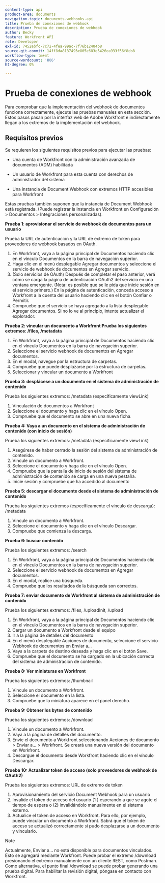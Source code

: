 ```yaml
---
content-type: api
product-area: documents
navigation-topic: documents-webhooks-api
title: Prueba de conexiones de webhook
description: Prueba de conexiones de webhook
author: Becky
feature: Workfront API
role: Developer
exl-id: 7452ebfc-7c72-4fea-99ac-7f76b12404b8
source-git-commit: 14ff8da8137493e805e683e5426ea933f56f8eb8
workflow-type: tm+mt
source-wordcount: '806'
ht-degree: 0%

---
```



# Prueba de conexiones de webhook

Para comprobar que la implementación del webhook de documentos funciona correctamente, ejecute las pruebas manuales en esta sección. Estos pasos pasan por la interfaz web de Adobe Workfront e indirectamente llegan a los extremos de la implementación del webhook.

## Requisitos previos

Se requieren los siguientes requisitos previos para ejecutar las pruebas:

* Una cuenta de Workfront con la administración avanzada de documentos (ADM) habilitada

* Un usuario de Workfront para esta cuenta con derechos de administrador del sistema

* Una instancia de Document Webhook con extremos HTTP accesibles para Workfront

Estas pruebas también suponen que la instancia de Document Webhook está registrada. (Puede registrar la instancia en Workfront en Configuración > Documentos > Integraciones personalizadas).

**Prueba 1: aprovisionar el servicio de webhook de documentos para un usuario**

Prueba la URL de autenticación y la URL de extremo de token para proveedores de webhook basados en OAuth.

1. En Workfront, vaya a la página principal de Documentos haciendo clic en el vínculo Documentos en la barra de navegación superior.
1. Haga clic en el menú desplegable Agregar documentos y seleccione el servicio de webhook de documentos en Agregar servicio.
1. (Solo servicios de OAuth) Después de completar el paso anterior, verá cómo se carga la página de autenticación OAuth2 del servicio en una ventana emergente. (Nota: es posible que se le pida que inicie sesión en el servicio primero.) En la página de autenticación, conceda acceso a Workfront a la cuenta del usuario haciendo clic en el botón Confiar o Permitir.
1. Compruebe que el servicio se haya agregado a la lista desplegable Agregar documentos. Si no lo ve al principio, intente actualizar el explorador.

**Prueba 2: vincular un documento a Workfront Prueba los siguientes extremos: /files, /metadata**

1. En Workfront, vaya a la página principal de Documentos haciendo clic en el vínculo Documentos en la barra de navegación superior.
1. Seleccione el servicio webhook de documentos en Agregar documentos.
1. En el modal, navegue por la estructura de carpetas.
1. Compruebe que puede desplazarse por la estructura de carpetas.
1. Seleccionar y vincular un documento a Workfront

**Prueba 3: desplácese a un documento en el sistema de administración de contenido**

Prueba los siguientes extremos: /metadata (específicamente viewLink)

1. Vinculación de documentos a Workfront
1. Seleccione el documento y haga clic en el vínculo Open.
1. Compruebe que el documento se abre en una nueva ficha.

**Prueba 4: Vaya a un documento en el sistema de administración de contenido (con inicio de sesión)**

Prueba los siguientes extremos: /metadata (específicamente viewLink)

1. Asegúrese de haber cerrado la sesión del sistema de administración de contenido.
1. Vincule un documento a Workfront.
1. Seleccione el documento y haga clic en el vínculo Open.
1. Compruebe que la pantalla de inicio de sesión del sistema de administración de contenido se carga en una nueva pestaña.
1. Inicie sesión y compruebe que ha accedido al documento

**Prueba 5: descargar el documento desde el sistema de administración de contenido**

Prueba los siguientes extremos (específicamente el vínculo de descarga): /metadata 

1. Vincule un documento a Workfront.
1. Seleccione el documento y haga clic en el vínculo Descargar.
1. Compruebe que comienza la descarga.

**Prueba 6: buscar contenido**

Prueba los siguientes extremos: /search

1. En Workfront, vaya a la página principal de Documentos haciendo clic en el vínculo Documentos en la barra de navegación superior.
1. Seleccione el servicio webhook de documentos en Agregar documentos.
1. En el modal, realice una búsqueda.
1. Compruebe que los resultados de la búsqueda son correctos.

**Prueba 7: enviar documento de Workfront al sistema de administración de contenido**

Prueba los siguientes extremos: /files, /uploadInit, /upload

1. En Workfront, vaya a la página principal de Documentos haciendo clic en el vínculo Documentos en la barra de navegación superior.
1. Cargar un documento a Workfront desde el equipo
1. Ir a la página de detalles del documento
1. En el menú desplegable Acciones de documento, seleccione el servicio Webhook de documentos en Enviar a...
1. Vaya a la carpeta de destino deseada y haga clic en el botón Save.
1. Compruebe que el documento se ha cargado en la ubicación correcta del sistema de administración de contenido.

**Prueba 8: Ver miniaturas en Workfront**

Prueba los siguientes extremos: /thumbnail

1. Vincule un documento a Workfront.
1. Seleccione el documento en la lista.
1. Compruebe que la miniatura aparece en el panel derecho.

**Prueba 9: Obtener los bytes de contenido**

Prueba los siguientes extremos: /download

1. Vincule un documento a Workfront.
1. Vaya a la página de detalles del documento.
1. Envíe el documento a Workfront seleccionando Acciones de documento > Enviar a... > Workfront. Se creará una nueva versión del documento en Workfront.
1. Descargue el documento desde Workfront haciendo clic en el vínculo Descargar.

**Prueba 10: Actualizar token de acceso (solo proveedores de webhook de OAuth2)**

Prueba los siguientes extremos: URL de extremo de token

1. Aprovisionamiento del servicio Document Webhook para un usuario
1. Invalide el token de acceso del usuario (1 ) esperando a que se agote el tiempo de espera o (2) invalidándolo manualmente en el sistema externo.
1. Actualice el token de acceso en Workfront. Para ello, por ejemplo, puede vincular un documento a Workfront. Sabrá que el token de acceso se actualizó correctamente si pudo desplazarse a un documento y vincularlo.

>[!NOTE]
>
>Actualmente, Enviar a... no está disponible para documentos vinculados. Esto se agregará mediante Workfront. Puede probar el extremo /download presionando el extremo manualmente con un cliente REST, como Postman. Como alternativa, el punto final /download se puede probar generando una prueba digital. Para habilitar la revisión digital, póngase en contacto con Workfront.
